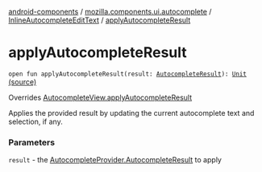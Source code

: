 [android-components](../../index.md) / [mozilla.components.ui.autocomplete](../index.md) / [InlineAutocompleteEditText](index.md) / [applyAutocompleteResult](./apply-autocomplete-result.md)

# applyAutocompleteResult

`open fun applyAutocompleteResult(result: `[`AutocompleteResult`](-autocomplete-result/index.md)`): `[`Unit`](https://kotlinlang.org/api/latest/jvm/stdlib/kotlin/-unit/index.html) [(source)](https://github.com/mozilla-mobile/android-components/blob/master/components/ui/autocomplete/src/main/java/mozilla/components/ui/autocomplete/InlineAutocompleteEditText.kt#L375)

Overrides [AutocompleteView.applyAutocompleteResult](../-autocomplete-view/apply-autocomplete-result.md)

Applies the provided result by updating the current autocomplete
text and selection, if any.

### Parameters

`result` - the [AutocompleteProvider.AutocompleteResult](#) to apply